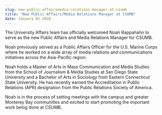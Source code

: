 ```yaml
---
slug: new-public-affairsmedia-relations-manager-at-csumb
title: "New Public Affairs/Media Relations Manager at CSUMB"
date: January 01 2020
---
```


<p>The University Affairs team has officially welcomed Noah Rappahahn to serve as the new Public Affairs and Media Relations Manager for CSUMB.
</p><p>Noah previously served as a Public Affairs Officer for the U.S. Marine Corps where he worked on a wide array of media relations and communications initiatives across the Asia-Pacific region.
</p><p>Noah holds a Master of Arts in Mass Communication and Media Studies from the School of Journalism &amp; Media Studies at San Diego State University and a Bachelor of Arts in Sociology from Eastern Connecticut State University. He has recently earned the Accreditation in Public Relations (APR) designation from the Public Relations Society of America.
</p><p>Noah is in the process of setting meetings with the campus and greater Monterey Bay communities and excited to start promoting the important work being done at CSUMB.
</p>
